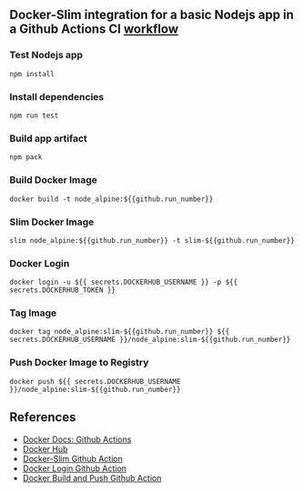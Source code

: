 ## Docker-Slim integration for a basic Nodejs app in a Github Actions CI [workflow](../../../.github/workflows/node_alpine.yml)

### Test Nodejs app 
```
npm install
```
### Install dependencies 
```
npm run test 
```
### Build app artifact   
```
npm pack
``` 
### Build Docker Image
```
docker build -t node_alpine:${{github.run_number}}
```
### Slim Docker Image
```
slim node_alpine:${{github.run_number}} -t slim-${{github.run_number}}
```
### Docker Login
```
docker login -u ${{ secrets.DOCKERHUB_USERNAME }} -p ${{ secrets.DOCKERHUB_TOKEN }}
```
### Tag Image
```
docker tag node_alpine:slim-${{github.run_number}} ${{ secrets.DOCKERHUB_USERNAME }}/node_alpine:slim-${{github.run_number}}
```
### Push Docker Image to Registry
```
docker push ${{ secrets.DOCKERHUB_USERNAME }}/node_alpine:slim-${{github.run_number}} 
```

## References
- [Docker Docs: Github Actions](https://docs.docker.com/build/ci/github-actions/)
- [Docker Hub](https://hub.docker.com/)
- [Docker-Slim Github Action](https://github.com/marketplace/actions/docker-slim-github-action)
- [Docker Login Github Action](https://github.com/docker/login-action)
- [Docker Build and Push Github Action](https://github.com/docker/build-push-action)